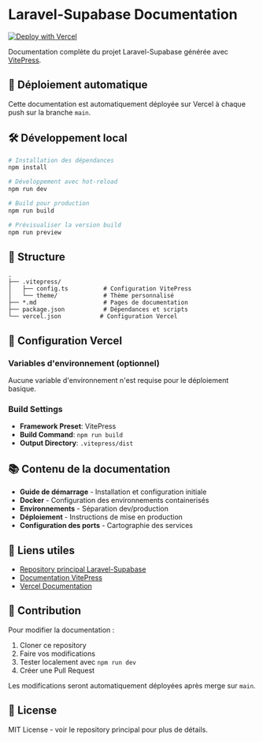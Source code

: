 # Laravel-Supabase Documentation

[![Deploy with Vercel](https://vercel.com/button)](https://vercel.com/new/clone?repository-url=https://github.com/madinia/laravel-supabase-docs)

Documentation complète du projet Laravel-Supabase générée avec [VitePress](https://vitepress.dev/).

## 🚀 Déploiement automatique

Cette documentation est automatiquement déployée sur Vercel à chaque push sur la branche `main`.

## 🛠️ Développement local

```bash
# Installation des dépendances
npm install

# Développement avec hot-reload
npm run dev

# Build pour production
npm run build

# Prévisualiser la version build
npm run preview
```

## 📁 Structure

```
.
├── .vitepress/
│   ├── config.ts          # Configuration VitePress
│   └── theme/             # Thème personnalisé
├── *.md                   # Pages de documentation
├── package.json           # Dépendances et scripts
└── vercel.json           # Configuration Vercel
```

## 🔧 Configuration Vercel

### Variables d'environnement (optionnel)

Aucune variable d'environnement n'est requise pour le déploiement basique.

### Build Settings

- **Framework Preset**: VitePress
- **Build Command**: `npm run build`
- **Output Directory**: `.vitepress/dist`

## 📚 Contenu de la documentation

- **Guide de démarrage** - Installation et configuration initiale
- **Docker** - Configuration des environnements containerisés
- **Environnements** - Séparation dev/production
- **Déploiement** - Instructions de mise en production
- **Configuration des ports** - Cartographie des services

## 🔗 Liens utiles

- [Repository principal Laravel-Supabase](https://github.com/madinia/laravel-supabase)
- [Documentation VitePress](https://vitepress.dev/)
- [Vercel Documentation](https://vercel.com/docs)

## 📝 Contribution

Pour modifier la documentation :

1. Cloner ce repository
2. Faire vos modifications
3. Tester localement avec `npm run dev`
4. Créer une Pull Request

Les modifications seront automatiquement déployées après merge sur `main`.

## 📄 License

MIT License - voir le repository principal pour plus de détails. 